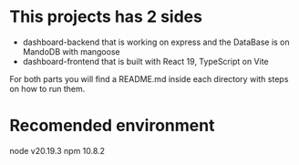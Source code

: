 # This projects has 2 sides
- dashboard-backend that is working on express and the DataBase is on MandoDB with mangoose
- dashboard-frontend that is built with React 19, TypeScript on Vite

For both parts you will find a README.md inside each directory with steps on how to run them.

# Recomended environment
node v20.19.3
npm 10.8.2